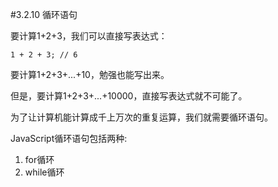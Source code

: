 #3.2.10 循环语句

要计算1+2+3，我们可以直接写表达式：
```
1 + 2 + 3; // 6
```
要计算1+2+3+...+10，勉强也能写出来。

但是，要计算1+2+3+...+10000，直接写表达式就不可能了。

为了让计算机能计算成千上万次的重复运算，我们就需要循环语句。

JavaScript循环语句包括两种:

1. for循环
2. while循环
